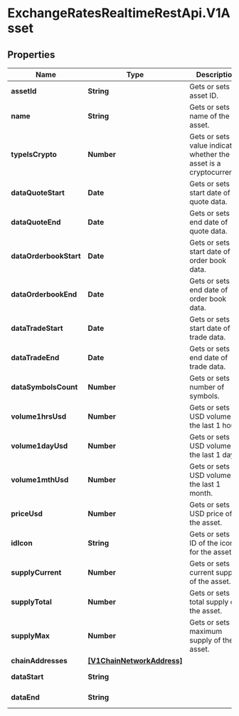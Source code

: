 # ExchangeRatesRealtimeRestApi.V1Asset

## Properties

Name | Type | Description | Notes
------------ | ------------- | ------------- | -------------
**assetId** | **String** | Gets or sets the asset ID. | [optional] 
**name** | **String** | Gets or sets the name of the asset. | [optional] 
**typeIsCrypto** | **Number** | Gets or sets a value indicating whether the asset is a cryptocurrency. | [optional] 
**dataQuoteStart** | **Date** | Gets or sets the start date of quote data. | [optional] 
**dataQuoteEnd** | **Date** | Gets or sets the end date of quote data. | [optional] 
**dataOrderbookStart** | **Date** | Gets or sets the start date of order book data. | [optional] 
**dataOrderbookEnd** | **Date** | Gets or sets the end date of order book data. | [optional] 
**dataTradeStart** | **Date** | Gets or sets the start date of trade data. | [optional] 
**dataTradeEnd** | **Date** | Gets or sets the end date of trade data. | [optional] 
**dataSymbolsCount** | **Number** | Gets or sets the number of symbols. | [optional] 
**volume1hrsUsd** | **Number** | Gets or sets the USD volume in the last 1 hour. | [optional] 
**volume1dayUsd** | **Number** | Gets or sets the USD volume in the last 1 day. | [optional] 
**volume1mthUsd** | **Number** | Gets or sets the USD volume in the last 1 month. | [optional] 
**priceUsd** | **Number** | Gets or sets the USD price of the asset. | [optional] 
**idIcon** | **String** | Gets or sets the ID of the icon for the asset. | [optional] 
**supplyCurrent** | **Number** | Gets or sets the current supply of the asset. | [optional] 
**supplyTotal** | **Number** | Gets or sets the total supply of the asset. | [optional] 
**supplyMax** | **Number** | Gets or sets the maximum supply of the asset. | [optional] 
**chainAddresses** | [**[V1ChainNetworkAddress]**](V1ChainNetworkAddress.md) |  | [optional] 
**dataStart** | **String** |  | [optional] [readonly] 
**dataEnd** | **String** |  | [optional] [readonly] 


